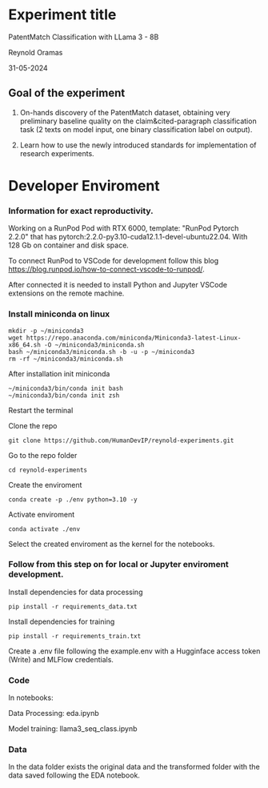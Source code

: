 # Experiment title

PatentMatch Classification with LLama 3 - 8B

Reynold Oramas 

31-05-2024

## Goal of the experiment

1. On-hands discovery of the PatentMatch dataset, obtaining very preliminary baseline quality on the claim&cited-paragraph classification task (2 texts on model input, one binary classification label on output).

2. Learn how to use the newly introduced standards for implementation of research experiments.

# Developer Enviroment

### Information for exact reproductivity.

Working on a RunPod Pod with RTX 6000, template: "RunPod Pytorch 2.2.0" that has pytorch:2.2.0-py3.10-cuda12.1.1-devel-ubuntu22.04. With 128 Gb on container and disk space.

To connect RunPod to VSCode for development follow this blog https://blog.runpod.io/how-to-connect-vscode-to-runpod/.

After connected it is needed to install Python and Jupyter VSCode extensions on the remote machine.

### Install miniconda on linux

```
mkdir -p ~/miniconda3
wget https://repo.anaconda.com/miniconda/Miniconda3-latest-Linux-x86_64.sh -O ~/miniconda3/miniconda.sh
bash ~/miniconda3/miniconda.sh -b -u -p ~/miniconda3
rm -rf ~/miniconda3/miniconda.sh
```

After installation init miniconda

```
~/miniconda3/bin/conda init bash
~/miniconda3/bin/conda init zsh
```

Restart the terminal

Clone the repo
```
git clone https://github.com/HumanDevIP/reynold-experiments.git
```

Go to the repo folder 

```
cd reynold-experiments
```

Create the enviroment

```
conda create -p ./env python=3.10 -y
```

Activate enviroment

```
conda activate ./env
```

Select the created enviroment as the kernel for the notebooks.

### Follow from this step on for local or Jupyter enviroment development.

Install dependencies for data processing

```
pip install -r requirements_data.txt
```

Install dependencies for training

```
pip install -r requirements_train.txt
```

Create a .env file following the example.env with a Hugginface access token (Write) and MLFlow credentials.

### Code

In notebooks:

Data Processing: eda.ipynb

Model training: llama3_seq_class.ipynb
 
### Data

In the data folder exists the original data and the transformed folder with the data saved following the EDA notebook.

  
